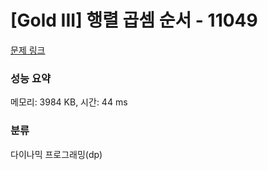 # [Gold III] 행렬 곱셈 순서 - 11049 

[문제 링크](https://www.acmicpc.net/problem/11049) 

### 성능 요약

메모리: 3984 KB, 시간: 44 ms

### 분류

다이나믹 프로그래밍(dp)

